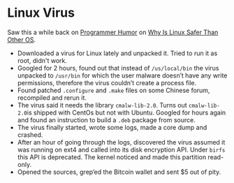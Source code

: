 # Linux Virus

Saw this a while back on [Programmer Humor](https://programmerhumor.io/) on [Why Is Linux Safer Than Other OS](https://programmerhumor.io/linux-memes/whyislinuxsaferthanotheros/).

- Downloaded a virus for Linux lately and unpacked it. Tried to run it as root, didn't work.
- Googled for 2 hours, found out that instead of `/us/local/bin` the virus unpacked to `/usr/bin` for which the user malware doesn’t have any write permissions, therefore the virus couldn’t create a process file.
- Found patched `.configure` and `.make` files on some Chinese forum, recompiled and rerun it.
- The virus said it needs the library `cmalw-lib-2.0`. Turns out `cmalw-lib-2.0`is shipped with CentOs but not with Ubuntu. Googled for hours again and found an instruction to build a `.deb` package from source.
- The virus finally started, wrote some logs, made a core dump and crashed.
- After an hour of going through the logs, discovered the virus assumed it was running on ext4 and called into its disk encryption API. Under `birfs` this API is deprecated. The kernel noticed and made this partition read-only.
- Opened the sources, grep’ed the Bitcoin wallet and sent $5 out of pity.
